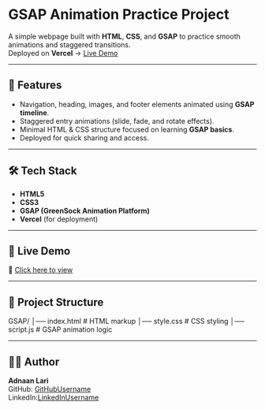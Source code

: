 # GSAP Animation Practice Project

A simple webpage built with **HTML**, **CSS**, and **GSAP** to practice smooth animations and staggered transitions.  
Deployed on **Vercel** → [Live Demo](https://your-vercel-link.vercel.app/)

---

## 📌 Features
- Navigation, heading, images, and footer elements animated using **GSAP timeline**.  
- Staggered entry animations (slide, fade, and rotate effects).  
- Minimal HTML & CSS structure focused on learning **GSAP basics**.  
- Deployed for quick sharing and access.  

---

## 🛠️ Tech Stack
- **HTML5**  
- **CSS3**  
- **GSAP (GreenSock Animation Platform)**  
- **Vercel** (for deployment)  

---

## 🚀 Live Demo
🔗 [Click here to view](https://project2-eden.vercel.app/)

---

## 📂 Project Structure
GSAP/
│── index.html # HTML markup
│── style.css # CSS styling
│── script.js # GSAP animation logic

---

## 🧑‍💻 Author
**Adnaan Lari**  
GitHub: [GitHubUsername](https://github.com/AdnaanLari)  
LinkedIn:[LinkedInUsername](https://www.linkedin.com/in/adnaan-lari-a95831311/)
